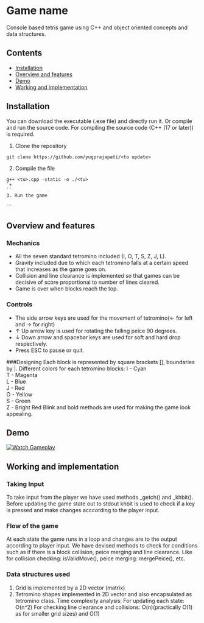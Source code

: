 # Game name
Console based tetris game using C++ and object oriented concepts and data structures.
## Contents
-  [Installation](#installation)
- [Overview and features](#overview-and-features)
- [Demo](#demo)
- [Working and implementation](#working-and-implementation)

## Installation
You can download the executable (.exe file) and directly run it. Or compile and run the source code.
For compiling the source code (C++ (17 or later)) is required.
1. Clone the repository
```
git clone https://github.com/yugprajapati/<to update>
```
2. Compile the file
```
g++ <tu>.cpp -static -o ./<tu>
`+
``
3. Run the game
```
<tu>
```

## Overview and features
### Mechanics
- All the seven standard tetromino included (I, O, T, S, Z, J, L).
- Gravity included due to which each tetromino falls at a certain speed that increases as the game goes on.
- Collision and line clearance is implemented so that games can be decisive of score proportional to number of lines cleared.
- Game is over when blocks reach the top.

### Controls
- The side arrow keys are used for the movement of tetromino(← for left and → for right)
- ↑ Up arrow key is used for rotating the falling peice 90 degrees.
- ↓ Down arrow and spacebar keys are used for soft and hard drop respectively.
- Press ESC to pause or quit.

###Designing
Each block is represented by square brackets [], boundaries by |. Different colors for each tetromino blocks:
I - Cyan  
T - Magenta  
L - Blue  
J - Red  
O - Yellow  
S - Green  
Z - Bright Red 
Blink and bold methods are used for making the game look appealing.
## Demo
[![Watch Gameplay](image1.jpeg)](video1.mp4)


## Working and implementation
### Taking Input
To take input from the player we have used methods _getch() and _khbit(). Before updating the game state out to stdout khbit is used to check if a key is pressed and make changes acccording to the player input.

### Flow of the game
At each state the game runs in a loop and changes are to the output according to player input. We have devised methods to check for conditions such as if there is a block collision, peice merging and line clearance.
Like for collision checking: isValidMove(), peice merging: mergePeice(), etc.

### Data structures used
1. Grid is implemented by a 2D vector (matrix)
2. Tetromino shapes implemented in 2D vector and also encapsulated as tetromino class. 
Time complexity analysis:
For updating each state: O(n^2)
For checking line clearance and collisions:
O(n)(practically O(1) as for smaller grid sizes) and O(1)
